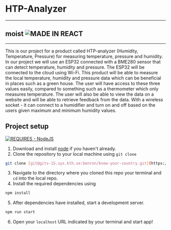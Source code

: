 # HTP-Analyzer
___
## moist ![MADE IN REACT](https://img.shields.io/badge/MADE_IN_REACT-black?style=for-the-badge&logo=react)
___
This is our project for a product called HTP-analyzer (Humidity, Temperature, Pressure) for measuring
temperature, pressure and humidity. In our project we will use an ESP32 connected with a BME280 sensor
that can detect temperature, humidity and pressure. The ESP32 will be connected to the cloud using
Wi-Fi. This product will be able to measure the local temperature, humidity and pressure data which can be
beneficial in places such as a green house. The user will have access to these three values easily, compared
to something such as a thermometer which only measures temperature. The user will also be able to view
the data on a website and will be able to retrieve feedback from the data. With a wireless socket - it can
connect to a humidifier and turn on and off based on the users given maximum and minimum humidity
values.

## Project setup
[![REQUIRES - NodeJS](https://img.shields.io/static/v1?label=REQUIRES&message=NodeJS&color=%23339933&style=for-the-badge&logo=Node.js)](https://nodejs.org/en/)

1. Download and install [node](https://nodejs.org/en/) if you haven't already.
2. Clone the repository to your local machine using `git clone`
```bash
git clone [git@gits-15.sys.kth.se:benron/know-your-country.git](https://github.com/sebgro98/HTP-Analyzer.git)
```
3. Navigate to the directory where you cloned this repo your terminal and `cd` into the local repo.
4. Install the required dependencies using
```bash
npm install
```
5. After dependencies have installed, start a development server.
```bash
npm run start
```
6. Open your `localhost` URL indicated by your terminal and start app!
